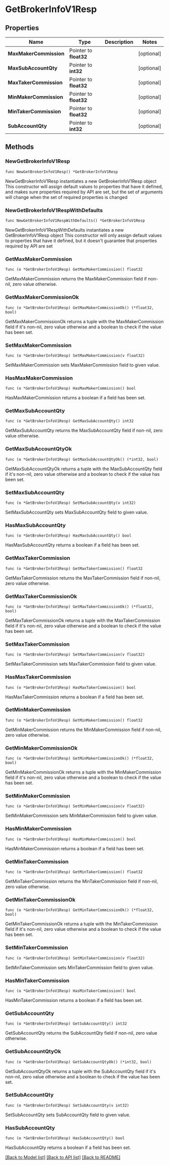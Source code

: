 # GetBrokerInfoV1Resp

## Properties

Name | Type | Description | Notes
------------ | ------------- | ------------- | -------------
**MaxMakerCommission** | Pointer to **float32** |  | [optional] 
**MaxSubAccountQty** | Pointer to **int32** |  | [optional] 
**MaxTakerCommission** | Pointer to **float32** |  | [optional] 
**MinMakerCommission** | Pointer to **float32** |  | [optional] 
**MinTakerCommission** | Pointer to **float32** |  | [optional] 
**SubAccountQty** | Pointer to **int32** |  | [optional] 

## Methods

### NewGetBrokerInfoV1Resp

`func NewGetBrokerInfoV1Resp() *GetBrokerInfoV1Resp`

NewGetBrokerInfoV1Resp instantiates a new GetBrokerInfoV1Resp object
This constructor will assign default values to properties that have it defined,
and makes sure properties required by API are set, but the set of arguments
will change when the set of required properties is changed

### NewGetBrokerInfoV1RespWithDefaults

`func NewGetBrokerInfoV1RespWithDefaults() *GetBrokerInfoV1Resp`

NewGetBrokerInfoV1RespWithDefaults instantiates a new GetBrokerInfoV1Resp object
This constructor will only assign default values to properties that have it defined,
but it doesn't guarantee that properties required by API are set

### GetMaxMakerCommission

`func (o *GetBrokerInfoV1Resp) GetMaxMakerCommission() float32`

GetMaxMakerCommission returns the MaxMakerCommission field if non-nil, zero value otherwise.

### GetMaxMakerCommissionOk

`func (o *GetBrokerInfoV1Resp) GetMaxMakerCommissionOk() (*float32, bool)`

GetMaxMakerCommissionOk returns a tuple with the MaxMakerCommission field if it's non-nil, zero value otherwise
and a boolean to check if the value has been set.

### SetMaxMakerCommission

`func (o *GetBrokerInfoV1Resp) SetMaxMakerCommission(v float32)`

SetMaxMakerCommission sets MaxMakerCommission field to given value.

### HasMaxMakerCommission

`func (o *GetBrokerInfoV1Resp) HasMaxMakerCommission() bool`

HasMaxMakerCommission returns a boolean if a field has been set.

### GetMaxSubAccountQty

`func (o *GetBrokerInfoV1Resp) GetMaxSubAccountQty() int32`

GetMaxSubAccountQty returns the MaxSubAccountQty field if non-nil, zero value otherwise.

### GetMaxSubAccountQtyOk

`func (o *GetBrokerInfoV1Resp) GetMaxSubAccountQtyOk() (*int32, bool)`

GetMaxSubAccountQtyOk returns a tuple with the MaxSubAccountQty field if it's non-nil, zero value otherwise
and a boolean to check if the value has been set.

### SetMaxSubAccountQty

`func (o *GetBrokerInfoV1Resp) SetMaxSubAccountQty(v int32)`

SetMaxSubAccountQty sets MaxSubAccountQty field to given value.

### HasMaxSubAccountQty

`func (o *GetBrokerInfoV1Resp) HasMaxSubAccountQty() bool`

HasMaxSubAccountQty returns a boolean if a field has been set.

### GetMaxTakerCommission

`func (o *GetBrokerInfoV1Resp) GetMaxTakerCommission() float32`

GetMaxTakerCommission returns the MaxTakerCommission field if non-nil, zero value otherwise.

### GetMaxTakerCommissionOk

`func (o *GetBrokerInfoV1Resp) GetMaxTakerCommissionOk() (*float32, bool)`

GetMaxTakerCommissionOk returns a tuple with the MaxTakerCommission field if it's non-nil, zero value otherwise
and a boolean to check if the value has been set.

### SetMaxTakerCommission

`func (o *GetBrokerInfoV1Resp) SetMaxTakerCommission(v float32)`

SetMaxTakerCommission sets MaxTakerCommission field to given value.

### HasMaxTakerCommission

`func (o *GetBrokerInfoV1Resp) HasMaxTakerCommission() bool`

HasMaxTakerCommission returns a boolean if a field has been set.

### GetMinMakerCommission

`func (o *GetBrokerInfoV1Resp) GetMinMakerCommission() float32`

GetMinMakerCommission returns the MinMakerCommission field if non-nil, zero value otherwise.

### GetMinMakerCommissionOk

`func (o *GetBrokerInfoV1Resp) GetMinMakerCommissionOk() (*float32, bool)`

GetMinMakerCommissionOk returns a tuple with the MinMakerCommission field if it's non-nil, zero value otherwise
and a boolean to check if the value has been set.

### SetMinMakerCommission

`func (o *GetBrokerInfoV1Resp) SetMinMakerCommission(v float32)`

SetMinMakerCommission sets MinMakerCommission field to given value.

### HasMinMakerCommission

`func (o *GetBrokerInfoV1Resp) HasMinMakerCommission() bool`

HasMinMakerCommission returns a boolean if a field has been set.

### GetMinTakerCommission

`func (o *GetBrokerInfoV1Resp) GetMinTakerCommission() float32`

GetMinTakerCommission returns the MinTakerCommission field if non-nil, zero value otherwise.

### GetMinTakerCommissionOk

`func (o *GetBrokerInfoV1Resp) GetMinTakerCommissionOk() (*float32, bool)`

GetMinTakerCommissionOk returns a tuple with the MinTakerCommission field if it's non-nil, zero value otherwise
and a boolean to check if the value has been set.

### SetMinTakerCommission

`func (o *GetBrokerInfoV1Resp) SetMinTakerCommission(v float32)`

SetMinTakerCommission sets MinTakerCommission field to given value.

### HasMinTakerCommission

`func (o *GetBrokerInfoV1Resp) HasMinTakerCommission() bool`

HasMinTakerCommission returns a boolean if a field has been set.

### GetSubAccountQty

`func (o *GetBrokerInfoV1Resp) GetSubAccountQty() int32`

GetSubAccountQty returns the SubAccountQty field if non-nil, zero value otherwise.

### GetSubAccountQtyOk

`func (o *GetBrokerInfoV1Resp) GetSubAccountQtyOk() (*int32, bool)`

GetSubAccountQtyOk returns a tuple with the SubAccountQty field if it's non-nil, zero value otherwise
and a boolean to check if the value has been set.

### SetSubAccountQty

`func (o *GetBrokerInfoV1Resp) SetSubAccountQty(v int32)`

SetSubAccountQty sets SubAccountQty field to given value.

### HasSubAccountQty

`func (o *GetBrokerInfoV1Resp) HasSubAccountQty() bool`

HasSubAccountQty returns a boolean if a field has been set.


[[Back to Model list]](../README.md#documentation-for-models) [[Back to API list]](../README.md#documentation-for-api-endpoints) [[Back to README]](../README.md)


